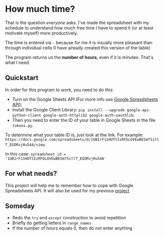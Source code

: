 # How much time?
That is the question *everyone* asks. I've made the spreadsheet with my schedule to understand how much free time I have to spend it (or at least motivate myself) more productively.

The time is entered via ` - ` because for me it is visually more pleasant than through individual cells (I have already created this version of the table)

The program returns us the **number of hours**, even if it is minutes. That's what I need.

## Quickstart
In order for this program to work, you need to do this: 
- Turn on the Google Sheets API (For more info use [Google Spreadsheets API](https://developers.google.com/sheets/api/quickstart/python));
- Install the Google Client Library: `pip install --upgrade google-api-python-client google-auth-httplib2 google-auth-oauthlib`;
- Then you need to enter the ID of your table in Google Sheets in the file `tokens.py`.

To determine what your table ID is, just look at the link. For example: `https://docs.google.com/spreadsheets/d/1UB1rF11HUTtIzRFbLOVEwBESmTSitlT_EGORvjHu54A/view`. 

In this case: `spreadsheet_id = '1UB1rF11HUTtIzRFbLOVEwBESmTSitlT_EGORvjHu54A'`

## For what needs?
This project will help me to remember how to cope with Google Spreadsheets API. It will also be used for my previous [project](https://github.com/htmlprogrammist/auto-sudoku)

## Someday
- Redo the `try` and `except` construction to avoid repetition
- Briefly do getting letters in `range_names`
- If the number of hours equals 0, then do not enter anything
